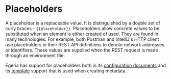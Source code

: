 <!-- SPDX-License-Identifier: CC-BY-4.0 -->
<!-- Copyright Contributors to the Egeria project. -->


# Placeholders

A placeholder is a replaceable value.  It is distinguished by a double set of curly braces - `{{placeholder}}`.  Placeholders allow concrete values to be substituted when an element is either created of used.  They are found in many technologies.  For example, both Postman and IntelliJ's HTTP client use placeholders in their REST API definitions to denote network addresses or identifiers.  These values are supplied when the REST request is made through an environment file.

Egeria has support for placeholders both in its [configuration documents](/concepts/configuration-document) and its [template](/features/templated-cataloguing/overview) support that is used when creating metadata.